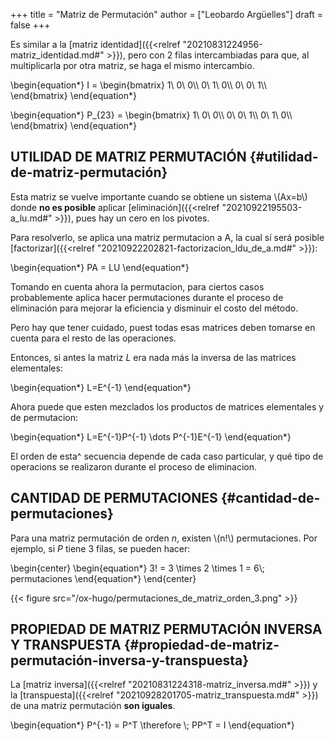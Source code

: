 +++
title = "Matriz de Permutación"
author = ["Leobardo Argüelles"]
draft = false
+++

Es similar a la [matriz identidad]({{<relref "20210831224956-matriz_identidad.md#" >}}), pero con 2 filas intercambiadas para que,
al multiplicarla por otra matriz, se haga el mismo intercambio.

\begin{equation\*}
I =
\begin{bmatrix}
1\ 0\ 0\\\\
0\ 1\ 0\\\\
0\ 0\ 1\\\\
\end{bmatrix}
\end{equation\*}

\begin{equation\*}
P\_{23} =
\begin{bmatrix}
1\ 0\ 0\\\\
0\ 0\ 1\\\\
0\ 1\ 0\\\\
\end{bmatrix}
\end{equation\*}


## UTILIDAD DE MATRIZ PERMUTACIÓN {#utilidad-de-matriz-permutación}

Esta matriz se vuelve importante cuando se obtiene un sistema \\(Ax=b\\)
donde **no es posible** aplicar [eliminación]({{<relref "20210922195503-a_lu.md#" >}}), pues hay un cero en los
pivotes.

Para resolverlo, se aplica una matriz permutacion a A, la cual sí será
posible [factorizar]({{<relref "20210922202821-factorizacion_ldu_de_a.md#" >}}):

\begin{equation\*}
PA = LU
\end{equation\*}

Tomando en cuenta ahora la permutacion, para ciertos casos probablemente
aplica hacer permutaciones durante el proceso de eliminación
para mejorar la eficiencia y disminuir el costo del método.

Pero hay que tener cuidado, puest todas esas matrices deben tomarse
en cuenta para el resto de las operaciones.

Entonces, si antes la matriz _L_ era nada más la inversa de las matrices
elementales:

\begin{equation\*}
L=E^{-1}
\end{equation\*}

Ahora puede que esten mezclados los productos de matrices elementales
y de permutacion:

\begin{equation\*}
L=E^{-1}P^{-1} \dots P^{-1}E^{-1}
\end{equation\*}

El orden de esta^ secuencia depende de cada caso particular, y qué
tipo de operacions se realizaron durante el proceso de eliminacion.


## CANTIDAD DE PERMUTACIONES {#cantidad-de-permutaciones}

Para una matriz permutación de orden _n_, existen \\(n!\\) permutaciones.
Por ejemplo, si _P_ tiene 3 filas, se pueden hacer:

\begin{center}
\begin{equation\*}
3! = 3 \times 2 \times 1 = 6\\; permutaciones
\end{equation\*}
\end{center}

{{< figure src="/ox-hugo/permutaciones_de_matriz_orden_3.png" >}}


## PROPIEDAD DE MATRIZ PERMUTACIÓN INVERSA Y TRANSPUESTA {#propiedad-de-matriz-permutación-inversa-y-transpuesta}

La [matriz inversa]({{<relref "20210831224318-matriz_inversa.md#" >}}) y la [transpuesta]({{<relref "20210928201705-matriz_transpuesta.md#" >}}) de una matriz permutación **son iguales**.

\begin{equation\*}
P^{-1} = P^T \therefore \\; PP^T = I
\end{equation\*}
